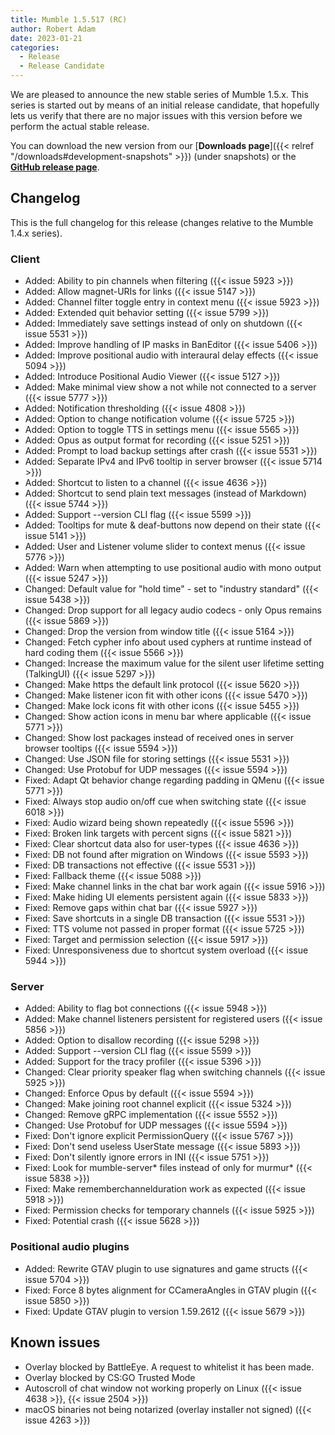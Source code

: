 ```yaml
---
title: Mumble 1.5.517 (RC)
author: Robert Adam
date: 2023-01-21
categories:
  - Release
  - Release Candidate
---
```


We are pleased to announce the new stable series of Mumble 1.5.x. This series is started out by means of an initial release candidate, that hopefully
lets us verify that there are no major issues with this version before we perform the actual stable release.

You can download the new version from our [**Downloads page**]({{< relref "/downloads#development-snapshots" >}}) (under snapshots) or the
[**GitHub release page**](https://github.com/mumble-voip/mumble/releases/tag/v1.5.517).

<!--more-->


## Changelog

This is the full changelog for this release (changes relative to the Mumble 1.4.x series).

### Client

- Added: Ability to pin channels when filtering ({{< issue 5923 >}})
- Added: Allow magnet-URIs for links ({{< issue 5147 >}})
- Added: Channel filter toggle entry in context menu ({{< issue 5923 >}})
- Added: Extended quit behavior setting ({{< issue 5799 >}})
- Added: Immediately save settings instead of only on shutdown ({{< issue 5531 >}})
- Added: Improve handling of IP masks in BanEditor ({{< issue 5406 >}})
- Added: Improve positional audio with interaural delay effects ({{< issue 5094 >}})
- Added: Introduce Positional Audio Viewer ({{< issue 5127 >}})
- Added: Make minimal view show a not while not connected to a server ({{< issue 5777 >}})
- Added: Notification thresholding ({{< issue 4808 >}})
- Added: Option to change notification volume ({{< issue 5725 >}})
- Added: Option to toggle TTS in settings menu ({{< issue 5565 >}})
- Added: Opus as output format for recording ({{< issue 5251 >}})
- Added: Prompt to load backup settings after crash ({{< issue 5531 >}})
- Added: Separate IPv4 and IPv6 tooltip in server browser ({{< issue 5714 >}})
- Added: Shortcut to listen to a channel ({{< issue 4636 >}})
- Added: Shortcut to send plain text messages (instead of Markdown) ({{< issue 5744 >}})
- Added: Support --version CLI flag ({{< issue 5599 >}})
- Added: Tooltips for mute & deaf-buttons now depend on their state ({{< issue 5141 >}})
- Added: User and Listener volume slider to context menus ({{< issue 5776 >}})
- Added: Warn when attempting to use positional audio with mono output ({{< issue 5247 >}})
- Changed: Default value for "hold time" - set to "industry standard" ({{< issue 5438 >}})
- Changed: Drop support for all legacy audio codecs - only Opus remains ({{< issue 5869 >}})
- Changed: Drop the version from window title ({{< issue 5164 >}})
- Changed: Fetch cypher info about used cyphers at runtime instead of hard coding them ({{< issue 5566 >}})
- Changed: Increase the maximum value for the silent user lifetime setting (TalkingUI) ({{< issue 5297 >}})
- Changed: Make https the default link protocol ({{< issue 5620 >}})
- Changed: Make listener icon fit with other icons ({{< issue 5470 >}})
- Changed: Make lock icons fit with other icons ({{< issue 5455 >}})
- Changed: Show action icons in menu bar where applicable ({{< issue 5771 >}})
- Changed: Show lost packages instead of received ones in server browser tooltips ({{< issue 5594 >}})
- Changed: Use JSON file for storing settings ({{< issue 5531 >}})
- Changed: Use Protobuf for UDP messages ({{< issue 5594 >}})
- Fixed: Adapt Qt behavior change regarding padding in QMenu ({{< issue 5771 >}})
- Fixed: Always stop audio on/off cue when switching state ({{< issue 6018 >}})
- Fixed: Audio wizard being shown repeatedly ({{< issue 5596 >}})
- Fixed: Broken link targets with percent signs ({{< issue 5821 >}})
- Fixed: Clear shortcut data also for user-types ({{< issue 4636 >}})
- Fixed: DB not found after migration on Windows ({{< issue 5593 >}})
- Fixed: DB transactions not effective ({{< issue 5531 >}})
- Fixed: Fallback theme ({{< issue 5088 >}})
- Fixed: Make channel links in the chat bar work again ({{< issue 5916 >}})
- Fixed: Make hiding UI elements persistent again ({{< issue 5833 >}})
- Fixed: Remove gaps within chat bar ({{< issue 5927 >}})
- Fixed: Save shortcuts in a single DB transaction ({{< issue 5531 >}})
- Fixed: TTS volume not passed in proper format ({{< issue 5725 >}})
- Fixed: Target and permission selection ({{< issue 5917 >}})
- Fixed: Unresponsiveness due to shortcut system overload ({{< issue 5944 >}})

### Server

- Added: Ability to flag bot connections ({{< issue 5948 >}})
- Added: Make channel listeners persistent for registered users ({{< issue 5856 >}})
- Added: Option to disallow recording ({{< issue 5298 >}})
- Added: Support --version CLI flag ({{< issue 5599 >}})
- Added: Support for the tracy profiler ({{< issue 5396 >}})
- Changed: Clear priority speaker flag when switching channels ({{< issue 5925 >}})
- Changed: Enforce Opus by default ({{< issue 5594 >}})
- Changed: Make joining root channel explicit ({{< issue 5324 >}})
- Changed: Remove gRPC implementation ({{< issue 5552 >}})
- Changed: Use Protobuf for UDP messages ({{< issue 5594 >}})
- Fixed: Don't ignore explicit PermissionQuery ({{< issue 5767 >}})
- Fixed: Don't send useless UserState message ({{< issue 5893 >}})
- Fixed: Don't silently ignore errors in INI ({{< issue 5751 >}})
- Fixed: Look for mumble-server\* files instead of only for murmur\* ({{< issue 5838 >}})
- Fixed: Make rememberchannelduration work as expected ({{< issue 5918 >}})
- Fixed: Permission checks for temporary channels ({{< issue 5925 >}})
- Fixed: Potential crash ({{< issue 5628 >}})

### Positional audio plugins

- Added: Rewrite GTAV plugin to use signatures and game structs ({{< issue 5704 >}})
- Fixed: Force 8 bytes alignment for CCameraAngles in GTAV plugin ({{< issue 5850 >}})
- Fixed: Update GTAV plugin to version 1.59.2612 ({{< issue 5679 >}})


## Known issues

- Overlay blocked by BattleEye. A request to whitelist it has been made.
- Overlay blocked by CS:GO Trusted Mode
- Autoscroll of chat window not working properly on Linux ({{< issue 4638 >}}, {{< issue 2504 >}})
- macOS binaries not being notarized (overlay installer not signed) ({{< issue 4263 >}})

